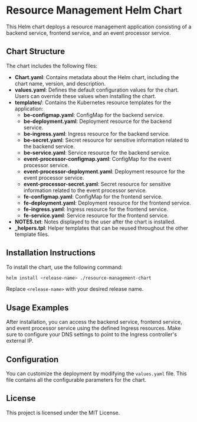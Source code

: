 # Resource Management Helm Chart

This Helm chart deploys a resource management application consisting of a backend service, frontend service, and an event processor service. 

## Chart Structure

The chart includes the following files:

- **Chart.yaml**: Contains metadata about the Helm chart, including the chart name, version, and description.
- **values.yaml**: Defines the default configuration values for the chart. Users can override these values when installing the chart.
- **templates/**: Contains the Kubernetes resource templates for the application:
  - **be-configmap.yaml**: ConfigMap for the backend service.
  - **be-deployment.yaml**: Deployment resource for the backend service.
  - **be-ingress.yaml**: Ingress resource for the backend service.
  - **be-secret.yaml**: Secret resource for sensitive information related to the backend service.
  - **be-service.yaml**: Service resource for the backend service.
  - **event-processor-configmap.yaml**: ConfigMap for the event processor service.
  - **event-processor-deployment.yaml**: Deployment resource for the event processor service.
  - **event-processor-secret.yaml**: Secret resource for sensitive information related to the event processor service.
  - **fe-configmap.yaml**: ConfigMap for the frontend service.
  - **fe-deployment.yaml**: Deployment resource for the frontend service.
  - **fe-ingress.yaml**: Ingress resource for the frontend service.
  - **fe-service.yaml**: Service resource for the frontend service.
- **NOTES.txt**: Notes displayed to the user after the chart is installed.
- **_helpers.tpl**: Helper templates that can be reused throughout the other template files.

## Installation Instructions

To install the chart, use the following command:

```bash
helm install <release-name> ./resource-management-chart
```

Replace `<release-name>` with your desired release name.

## Usage Examples

After installation, you can access the backend service, frontend service, and event processor service using the defined Ingress resources. Make sure to configure your DNS settings to point to the Ingress controller's external IP.

## Configuration

You can customize the deployment by modifying the `values.yaml` file. This file contains all the configurable parameters for the chart.

## License

This project is licensed under the MIT License.